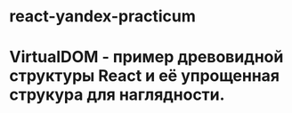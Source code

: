 # react-yandex-practicum
# VirtualDOM - пример древовидной структуры React и её упрощенная струкура для наглядности.

